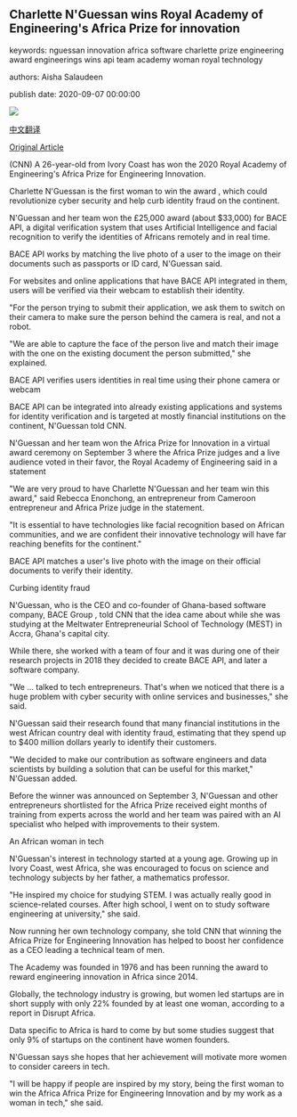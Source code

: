 ## Charlette N'Guessan wins Royal Academy of Engineering's Africa Prize for innovation

keywords: nguessan innovation africa software charlette prize engineering award engineerings wins api team academy woman royal technology

authors: Aisha Salaudeen

publish date: 2020-09-07 00:00:00

![](https://cdn.cnn.com/cnnnext/dam/assets/200904115505-restricted-01-africa-engineering-prize-intl-super-tease.jpg)

[中文翻译](Charlette%20N%27Guessan%20wins%20Royal%20Academy%20of%20Engineering%27s%20Africa%20Prize%20for%20innovation_zh.md)

[Original Article](https://edition.cnn.com/2020/09/07/africa/africa-engineering-prize-intl/index.html)

(CNN) A 26-year-old from Ivory Coast has won the 2020 Royal Academy of Engineering's Africa Prize for Engineering Innovation.

Charlette N'Guessan is the first woman to win the award , which could revolutionize cyber security and help curb identity fraud on the continent.

N'Guessan and her team won the £25,000 award (about $33,000) for BACE API, a digital verification system that uses Artificial Intelligence and facial recognition to verify the identities of Africans remotely and in real time.

BACE API works by matching the live photo of a user to the image on their documents such as passports or ID card, N'Guessan said.

For websites and online applications that have BACE API integrated in them, users will be verified via their webcam to establish their identity.

"For the person trying to submit their application, we ask them to switch on their camera to make sure the person behind the camera is real, and not a robot.

"We are able to capture the face of the person live and match their image with the one on the existing document the person submitted," she explained.

BACE API verifies users identities in real time using their phone camera or webcam



BACE API can be integrated into already existing applications and systems for identity verification and is targeted at mostly financial institutions on the continent, N'Guessan told CNN.

N'Guessan and her team won the Africa Prize for Innovation in a virtual award ceremony on September 3 where the Africa Prize judges and a live audience voted in their favor, the Royal Academy of Engineering said in a statement

"We are very proud to have Charlette N'Guessan and her team win this award," said Rebecca Enonchong, an entrepreneur from Cameroon entrepreneur and Africa Prize judge in the statement.

"It is essential to have technologies like facial recognition based on African communities, and we are confident their innovative technology will have far reaching benefits for the continent."

BACE API matches a user's live photo with the image on their official documents to verify their identity.

Curbing identity fraud

N'Guessan, who is the CEO and co-founder of Ghana-based software company, BACE Group , told CNN that the idea came about while she was studying at the Meltwater Entrepreneurial School of Technology (MEST) in Accra, Ghana's capital city.

While there, she worked with a team of four and it was during one of their research projects in 2018 they decided to create BACE API, and later a software company.

"We ... talked to tech entrepreneurs. That's when we noticed that there is a huge problem with cyber security with online services and businesses," she said.

N'Guessan said their research found that many financial institutions in the west African country deal with identity fraud, estimating that they spend up to $400 million dollars yearly to identify their customers.

"We decided to make our contribution as software engineers and data scientists by building a solution that can be useful for this market," N'Guessan added.

Before the winner was announced on September 3, N'Guessan and other entrepreneurs shortlisted for the Africa Prize received eight months of training from experts across the world and her team was paired with an AI specialist who helped with improvements to their system.

An African woman in tech

N'Guessan's interest in technology started at a young age. Growing up in Ivory Coast, west Africa, she was encouraged to focus on science and technology subjects by her father, a mathematics professor.

"He inspired my choice for studying STEM. I was actually really good in science-related courses. After high school, I went on to study software engineering at university," she said.

Now running her own technology company, she told CNN that winning the Africa Prize for Engineering Innovation has helped to boost her confidence as a CEO leading a technical team of men.

The Academy was founded in 1976 and has been running the award to reward engineering innovation in Africa since 2014.

Globally, the technology industry is growing, but women led startups are in short supply with only 22% founded by at least one woman, according to a report in Disrupt Africa.

Data specific to Africa is hard to come by but some studies suggest that only 9% of startups on the continent have women founders.

N'Guessan says she hopes that her achievement will motivate more women to consider careers in tech.

"I will be happy if people are inspired by my story, being the first woman to win the Africa Africa Prize for Engineering Innovation and by my work as a woman in tech," she said.